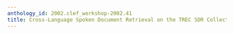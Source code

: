 ```yaml
---
anthology_id: 2002.clef_workshop-2002.41
title: Cross-Language Spoken Document Retrieval on the TREC SDR Collection
---
```

